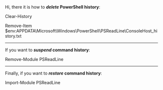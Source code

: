 Hi, there it is how to **_delete_ PowerShell history**: 

Clear-History

Remove-Item $env:APPDATA\Microsoft\Windows\PowerShell\PSReadLine\ConsoleHost_history.txt

_______________________________________________________________________________________________

If you want to **_suspend_ command history**: 

Remove-Module PSReadLine

_______________________________________________________________________________________________

Finally, if you want to **_restore_ command history**:

Import-Module PSReadLine

